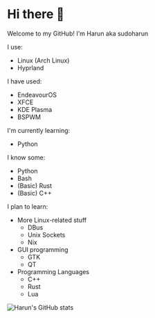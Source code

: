 # Hi there 👋

Welcome to my GitHub!
I'm Harun aka sudoharun

I use:
- Linux (Arch Linux)
- Hyprland

I have used:
- EndeavourOS
- XFCE
- KDE Plasma
- BSPWM

I'm currently learning:
- Python

I know some:
- Python
- Bash
- (Basic) Rust
- (Basic) C++

I plan to learn:
- More Linux-related stuff
    - DBus
    - Unix Sockets
    - Nix
- GUI programming
    - GTK
    - QT
- Programming Languages
    - C++
    - Rust
    - Lua

![Harun's GitHub stats](https://github-readme-stats.vercel.app/api?username=sudoharun&show_icons=true&theme=radical)

<!--
**sudoharun/sudoharun** is a ✨ _special_ ✨ repository because its `README.md` (this file) appears on your GitHub profile.

Here are some ideas to get you started:

- 🔭 I’m currently working on ...
- 🌱 I’m currently learning ...
- 👯 I’m looking to collaborate on ...
- 🤔 I’m looking for help with ...
- 💬 Ask me about ...
- 📫 How to reach me: ...
- 😄 Pronouns: ...
- ⚡ Fun fact: ...
-->
